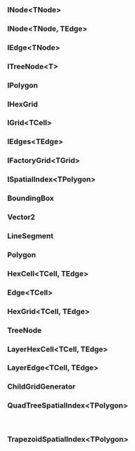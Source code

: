 ### INode\<TNode>

### INode\<TNode, TEdge>

### IEdge\<TNode>

### ITreeNode\<T>

### IPolygon

### IHexGrid

### IGrid\<TCell>

### IEdges\<TEdge>

### IFactoryGrid\<TGrid>

### ISpatialIndex\<TPolygon>

### BoundingBox

### Vector2

### LineSegment

### Polygon

### HexCell\<TCell, TEdge>

### Edge\<TCell>

### HexGrid\<TCell, TEdge>

### TreeNode

### LayerHexCell\<TCell, TEdge>

### LayerEdge\<TCell, TEdge>

### ChildGridGenerator

### QuadTreeSpatialIndex\<TPolygon>
<br>

### TrapezoidSpatialIndex\<TPolygon>